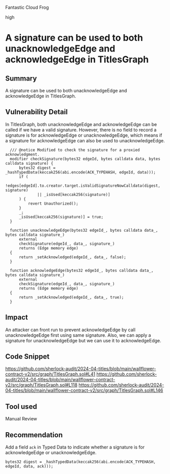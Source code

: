 Fantastic Cloud Frog

high

# A signature can be used to both unacknowledgeEdge and acknowledgeEdge in TitlesGraph

## Summary
A signature can be used to both unacknowledgeEdge and acknowledgeEdge in TitlesGraph.
## Vulnerability Detail
In TitlesGraph, both unacknowledgeEdge and acknowledgeEdge can be called if we have a valid signature. However, there is no field to record a signature is for acknowledgeEdge or unacknowledgeEdge, which means if a signature for acknowledgeEdge can also be used to unacknowledgeEdge. 
```solidity
  /// @notice Modified to check the signature for a proxied acknowledgment.
  modifier checkSignature(bytes32 edgeId, bytes calldata data, bytes calldata signature) {
      bytes32 digest = _hashTypedData(keccak256(abi.encode(ACK_TYPEHASH, edgeId, data)));
      if (
          !edges[edgeId].to.creator.target.isValidSignatureNowCalldata(digest, signature)
              || _isUsed[keccak256(signature)]
      ) {
          revert Unauthorized();
      }
      _;
      _isUsed[keccak256(signature)] = true;
  }
```

```solidity
  function unacknowledgeEdge(bytes32 edgeId_, bytes calldata data_, bytes calldata signature_)
      external
      checkSignature(edgeId_, data_, signature_)
      returns (Edge memory edge)
  {
      return _setAcknowledged(edgeId_, data_, false);
  }
```

```solidity
  function acknowledgeEdge(bytes32 edgeId_, bytes calldata data_, bytes calldata signature_)
      external
      checkSignature(edgeId_, data_, signature_)
      returns (Edge memory edge)
  {
      return _setAcknowledged(edgeId_, data_, true);
  }
```

## Impact
An attacker can front run to prevent acknowledgeEdge by call unacknowledgeEdge first using same signature. Also, we can apply a signature for unacknowledgeEdge but we can use it to acknowledgeEdge.

## Code Snippet
https://github.com/sherlock-audit/2024-04-titles/blob/main/wallflower-contract-v2/src/graph/TitlesGraph.sol#L41
https://github.com/sherlock-audit/2024-04-titles/blob/main/wallflower-contract-v2/src/graph/TitlesGraph.sol#L118
https://github.com/sherlock-audit/2024-04-titles/blob/main/wallflower-contract-v2/src/graph/TitlesGraph.sol#L146

## Tool used
Manual Review

## Recommendation
Add a field `ack` in Typed Data to indicate whether a signature is for acknowledgeEdge or unacknowledgeEdge.
```solidity
bytes32 digest = _hashTypedData(keccak256(abi.encode(ACK_TYPEHASH, edgeId, data, ack)));
```